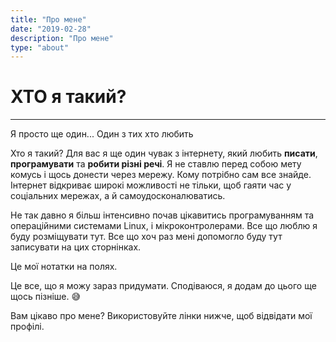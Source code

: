 ```yaml
---
title: "Про мене"
date: "2019-02-28"
description: "Про мене"
type: "about"
---
```


# ХТО я такий?

----

Я просто ще один... Один з тих хто любить 

Хто я такий? Для вас я ще один чувак з інтернету, який любить **писати**, **програмувати** та **робити різні речі**. Я не ставлю перед собою мету комусь і щось донести через мережу. Кому
потрібно сам все знайде. Інтернет відкриває широкі можливості не тільки, щоб гаяти час у соціальних мережах, а й самоудосконалюватись.

Не так давно я більш інтенсивно почав цікавитись програмуванням та операційними системами Linux, і мікроконтролерами. Все що люблю я буду розміщувати тут. Все що хоч раз мені допомогло буду тут записувати на цих сторнінках.

Це мої нотатки на полях.

Це все, що я можу зараз придумати. Сподіваюся, я додам до цього ще щось пізніше. :sweat_smile:

Вам цікаво про мене? Використовуйте лінки нижче, щоб відвідати мої профілі.

<!-- Ви також можете підтримати мене на <a href="https://patreon.com/" target="_blank"> Patreon </a>. Я буду дуже вдячний. -->
